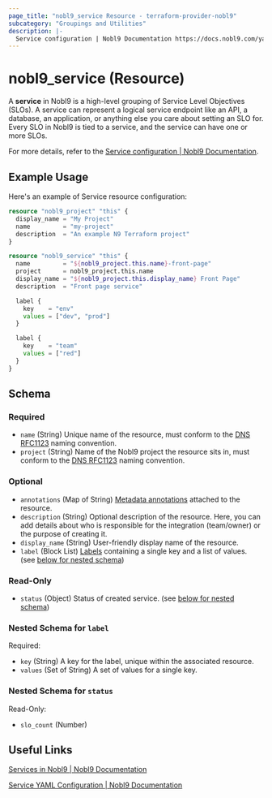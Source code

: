 ```yaml
---
page_title: "nobl9_service Resource - terraform-provider-nobl9"
subcategory: "Groupings and Utilities"
description: |-
  Service configuration | Nobl9 Documentation https://docs.nobl9.com/yaml-guide#service
---
```


# nobl9_service (Resource)

A **service** in Nobl9 is a high-level grouping of Service Level Objectives (SLOs). A service can represent a logical service endpoint like an API, a database, an application, or anything else you care about setting an SLO for. Every SLO in Nobl9 is tied to a service, and the service can have one or more SLOs.

For more details, refer to the [Service configuration | Nobl9 Documentation](https://docs.nobl9.com/yaml-guide#service).

## Example Usage

Here's an example of Service resource configuration:

```terraform
resource "nobl9_project" "this" {
  display_name = "My Project"
  name         = "my-project"
  description  = "An example N9 Terraform project"
}

resource "nobl9_service" "this" {
  name         = "${nobl9_project.this.name}-front-page"
  project      = nobl9_project.this.name
  display_name = "${nobl9_project.this.display_name} Front Page"
  description  = "Front page service"

  label {
    key    = "env"
    values = ["dev", "prod"]
  }

  label {
    key    = "team"
    values = ["red"]
  }
}
```

<!-- schema generated by tfplugindocs -->
## Schema

### Required

- `name` (String) Unique name of the resource, must conform to the [DNS RFC1123](https://kubernetes.io/docs/concepts/overview/working-with-objects/names/#names) naming convention.
- `project` (String) Name of the Nobl9 project the resource sits in, must conform to the [DNS RFC1123](https://kubernetes.io/docs/concepts/overview/working-with-objects/names/#names) naming convention.

### Optional

- `annotations` (Map of String) [Metadata annotations](https://docs.nobl9.com/features/labels/#metadata-annotations) attached to the resource.
- `description` (String) Optional description of the resource. Here, you can add details about who is responsible for the integration (team/owner) or the purpose of creating it.
- `display_name` (String) User-friendly display name of the resource.
- `label` (Block List) [Labels](https://docs.nobl9.com/features/labels/) containing a single key and a list of values. (see [below for nested schema](#nestedblock--label))

### Read-Only

- `status` (Object) Status of created service. (see [below for nested schema](#nestedatt--status))

<a id="nestedblock--label"></a>
### Nested Schema for `label`

Required:

- `key` (String) A key for the label, unique within the associated resource.
- `values` (Set of String) A set of values for a single key.


<a id="nestedatt--status"></a>
### Nested Schema for `status`

Read-Only:

- `slo_count` (Number)

## Useful Links

[Services in Nobl9 | Nobl9 Documentation](https://docs.nobl9.com/#services)

[Service YAML Configuration | Nobl9 Documentation](https://docs.nobl9.com/yaml-guide/#service)
